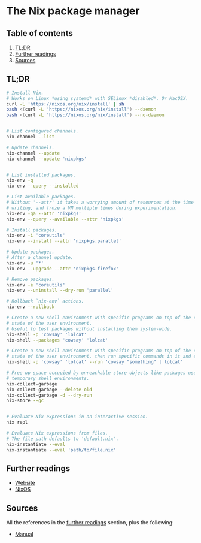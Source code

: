 # The Nix package manager

## Table of contents <!-- omit in toc -->

1. [TL;DR](#tldr)
1. [Further readings](#further-readings)
1. [Sources](#sources)

## TL;DR

```sh
# Install Nix.
# Works on Linux *using systemd* with SELinux *disabled*. Or MacOSX.
curl -L 'https://nixos.org/nix/install' | sh
bash <(curl -L 'https://nixos.org/nix/install') --daemon
bash <(curl -L 'https://nixos.org/nix/install') --no-daemon


# List configured channels.
nix-channel --list

# Update channels.
nix-channel --update
nix-channel --update 'nixpkgs'


# List installed packages.
nix-env -q
nix-env --query --installed

# List available packages.
# Without '--attr' it takes a worrying amount of resources at the time of
# writing, and froze a VM multiple times during experimentation.
nix-env -qa --attr 'nixpkgs'
nix-env --query --available --attr 'nixpkgs'

# Install packages.
nix-env -i 'coreutils'
nix-env --install --attr 'nixpkgs.parallel'

# Update packages.
# After a channel update.
nix-env -u '*'
nix-env --upgrade --attr 'nixpkgs.firefox'

# Remove packages.
nix-env -e 'coreutils'
nix-env --uninstall --dry-run 'parallel'

# Rollback `nix-env` actions.
nix-env --rollback

# Create a new shell environment with specific programs on top of the current
# state of the user environment.
# Useful to test packages without installing them system-wide.
nix-shell -p 'cowsay' 'lolcat'
nix-shell --packages 'cowsay' 'lolcat'

# Create a new shell environment with specific programs on top of the current
# state of the user environment, then run specific commands in it and exit.
nix-shell -p 'cowsay' 'lolcat' --run 'cowsay "something" | lolcat'

# Free up space occupied by unreachable store objects like packages used in
# temporary shell environments.
nix-collect-garbage
nix-collect-garbage --delete-old
nix-collect-garbage -d --dry-run
nix-store --gc


# Evaluate Nix expressions in an interactive session.
nix repl

# Evaluate Nix expressions from files.
# The file path defaults to 'default.nix'.
nix-instantiate --eval
nix-instantiate --eval 'path/to/file.nix'
```

## Further readings

- [Website]
- [NixOS]

## Sources

All the references in the [further readings] section, plus the following:

- [Manual]

<!--
  References
  -->

<!-- Upstream -->
[manual]: https://nix.dev/manual/nix/2.19/
[website]: https://nix.dev

<!-- In-article sections -->
[further readings]: #further-readings

<!-- Knowledge base -->
[nixos]: nixos.placeholder
